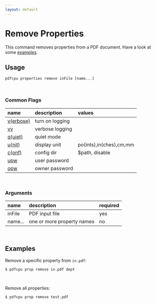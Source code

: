 ```yaml
---
layout: default
---
```


# Remove Properties

This command removes properties from a PDF document. Have a look at some [examples](#examples).

## Usage

```
pdfcpu properties remove inFile [name...]
```

<br>

### Common Flags

| name                                            | description     | values
|:------------------------------------------------|:----------------|:-------
| [v(erbose)](../getting_started/common_flags.md) | turn on logging |
| [vv](../getting_started/common_flags.md)        | verbose logging |
| [q(uiet)](../getting_started/common_flags.md)   | quiet mode      |
| [u(nit)](../getting_started/common_flags.md)    | display unit    | po(ints),in(ches),cm,mm
| [c(onf)](../getting_started/common_flags.md)       | config dir      | $path, disable
| [upw](../getting_started/common_flags.md)          | user password   |
| [opw](../getting_started/common_flags.md)          | owner password  |

<br>

### Arguments

| name         | description         | required
|:-------------|:--------------------|:--------
| inFile       | PDF input file      | yes
| name...      | one or more property names | no

<br>

## Examples

Remove a specific property from `in.pdf`:

```sh
$ pdfcpu prop remove in.pdf dept
```

<br>

Remove all properties:

```sh
$ pdfcpu prop remove test.pdf
```